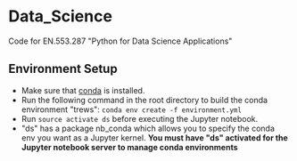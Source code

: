 # Data_Science
Code for EN.553.287
"Python for Data Science Applications"

## Environment Setup
 - Make sure that
   [conda](https://conda.io/docs/user-guide/install/index.html#regular-installation) is
   installed.
 - Run the following command in the root directory to build the conda
   environment "trews": `conda env create -f environment.yml`
 - Run `source activate ds` before executing the Jupyter
   notebook.
 - "ds" has a package nb\_conda which allows you to specify the
   conda env you want as a Jupyter kernel. __You must have "ds"
   activated for the Jupyter notebook server to manage conda
   environments__
